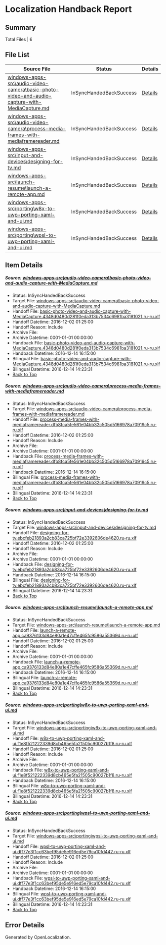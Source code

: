 # <a name='report-top'></a> Localization Handback Report

## Summary
 Total Files | 6

## File List
 Source File | Status | Details 
 ----------- | ------ | ------- 
 [windows-apps-src\audio-video-camera\basic-photo-video-and-audio-capture-with-MediaCapture.md](https://cpubwin.visualstudio.com/windows-uwp/_git/windows-uwp/commit/9cbe7948767ba45e8ef495a9349621969957ab04?path=windows-apps-src%2Faudio-video-camera%2Fbasic-photo-video-and-audio-capture-with-MediaCapture.md&_a=contents) | InSyncHandedBackSuccess | [Details](#98f71104b5a95f9327a0b3f879e4dbb91b74b581154)
 [windows-apps-src\audio-video-camera\process-media-frames-with-mediaframereader.md](https://cpubwin.visualstudio.com/windows-uwp/_git/windows-uwp/commit/881f806a61d247c6c4f73aa770ba4c5dab91af00?path=windows-apps-src%2Faudio-video-camera%2Fprocess-media-frames-with-mediaframereader.md&_a=contents) | InSyncHandedBackSuccess | [Details](#648874a50dbe333f1bb6291de646d9088eec15281653)
 [windows-apps-src\input-and-devices\designing-for-tv.md](https://cpubwin.visualstudio.com/windows-uwp/_git/windows-uwp/commit/ee0a2f5a34cbbef198a9012d0425bb84e65f3b33?path=windows-apps-src%2Finput-and-devices%2Fdesigning-for-tv.md&_a=contents) | InSyncHandedBackSuccess | [Details](#de76a3c6d4949b9203df79855e1748a81d76ca644356)
 [windows-apps-src\launch-resume\launch-a-remote-app.md](https://cpubwin.visualstudio.com/windows-uwp/_git/windows-uwp/commit/4e94ee5b3c56f3ec20e3592b97348c291297a670?path=windows-apps-src%2Flaunch-resume%2Flaunch-a-remote-app.md&_a=contents) | InSyncHandedBackSuccess | [Details](#d429ea4a6f8d52445c99cb170bb41c3fc1515dde4775)
 [windows-apps-src\porting\w8x-to-uwp-porting-xaml-and-ui.md](https://cpubwin.visualstudio.com/windows-uwp/_git/windows-uwp/commit/9dc441422637fe6984f0ab0f036b2dfba7d61ec7?path=windows-apps-src%2Fporting%2Fw8x-to-uwp-porting-xaml-and-ui.md&_a=contents) | InSyncHandedBackSuccess | [Details](#ea8844925cc227d9f082595b039dd68164ad12285606)
 [windows-apps-src\porting\wpsl-to-uwp-porting-xaml-and-ui.md](https://cpubwin.visualstudio.com/windows-uwp/_git/windows-uwp/commit/9dc441422637fe6984f0ab0f036b2dfba7d61ec7?path=windows-apps-src%2Fporting%2Fwpsl-to-uwp-porting-xaml-and-ui.md&_a=contents) | InSyncHandedBackSuccess | [Details](#3aa68943724c008e18df63d8b0ae20f4481463035616)

## Item Details
##### <a name='98f71104b5a95f9327a0b3f879e4dbb91b74b581154'></a> Source: [windows-apps-src\audio-video-camera\basic-photo-video-and-audio-capture-with-MediaCapture.md](https://cpubwin.visualstudio.com/windows-uwp/_git/windows-uwp/commit/9cbe7948767ba45e8ef495a9349621969957ab04?path=windows-apps-src%2Faudio-video-camera%2Fbasic-photo-video-and-audio-capture-with-MediaCapture.md&_a=contents)
* Status: InSyncHandedBackSuccess
* Target File: [windows-apps-src\audio-video-camera\basic-photo-video-and-audio-capture-with-MediaCapture.md](https://cpubwin.visualstudio.com/windows-uwp/_git/windows-uwp.ru-ru/commit/9774b774ecf3194af0440e9dcc2c01c183cd0382?path=windows-apps-src%2Faudio-video-camera%2Fbasic-photo-video-and-audio-capture-with-MediaCapture.md&_a=contents)
* Handoff File: [basic-photo-video-and-audio-capture-with-MediaCapture.4348d0480d281f0eda313b7534c6981ba3181021.ru-ru.xlf](https://cpubwin.visualstudio.com/windows-uwp/_git/WDCLib.handoff/commit/d356b2798d6e212ce4c6c8327035cc629c1abfec?path=ol-handoff%2Fcpubwin%2Fwindows-uwp.ru-ru%2Fmaster%2Fbasic-photo-video-and-audio-capture-with-MediaCapture.4348d0480d281f0eda313b7534c6981ba3181021.ru-ru.xlf&_a=contents)
* Handoff Datetime: 2016-12-02 01:25:00
* Handoff Reason: Include
* Archive File: 
* Archive Datetime: 0001-01-01 00:00:00
* Handback File: [basic-photo-video-and-audio-capture-with-MediaCapture.4348d0480d281f0eda313b7534c6981ba3181021.ru-ru.xlf](https://cpubwin.visualstudio.com/windows-uwp/_git/WDCLib.handback/commit/c707027f9dfc10184beb575a9e194db3c45c90d6?path=ol-handback%2Fcpubwin%2Fwindows-uwp.ru-ru%2Fmaster%2Fbasic-photo-video-and-audio-capture-with-MediaCapture.4348d0480d281f0eda313b7534c6981ba3181021.ru-ru.xlf&_a=contents)
* Handback Datetime: 2016-12-14 16:15:00
* Bilingual File: [basic-photo-video-and-audio-capture-with-MediaCapture.4348d0480d281f0eda313b7534c6981ba3181021.ru-ru.xlf](https://cpubwin.visualstudio.com/windows-uwp/_git/WDCLib.handback/commit/ab354b5938b2392f53b7e830eafc3fe35c4cc5cf?path=ol-handback%2Fcpubwin%2Fwindows-uwp.ru-ru%2Fmaster%2Fbasic-photo-video-and-audio-capture-with-MediaCapture.4348d0480d281f0eda313b7534c6981ba3181021.ru-ru.xlf&_a=contents)
* Bilingual Datetime: 2016-12-14 14:23:31
* [Back to Top](#report-top)

##### <a name='648874a50dbe333f1bb6291de646d9088eec15281653'></a> Source: [windows-apps-src\audio-video-camera\process-media-frames-with-mediaframereader.md](https://cpubwin.visualstudio.com/windows-uwp/_git/windows-uwp/commit/881f806a61d247c6c4f73aa770ba4c5dab91af00?path=windows-apps-src%2Faudio-video-camera%2Fprocess-media-frames-with-mediaframereader.md&_a=contents)
* Status: InSyncHandedBackSuccess
* Target File: [windows-apps-src\audio-video-camera\process-media-frames-with-mediaframereader.md](https://cpubwin.visualstudio.com/windows-uwp/_git/windows-uwp.ru-ru/commit/9774b774ecf3194af0440e9dcc2c01c183cd0382?path=windows-apps-src%2Faudio-video-camera%2Fprocess-media-frames-with-mediaframereader.md&_a=contents)
* Handoff File: [process-media-frames-with-mediaframereader.dfb8fca5fe561e04bb32c505d5166978a70919c5.ru-ru.xlf](https://cpubwin.visualstudio.com/windows-uwp/_git/WDCLib.handoff/commit/d356b2798d6e212ce4c6c8327035cc629c1abfec?path=ol-handoff%2Fcpubwin%2Fwindows-uwp.ru-ru%2Fmaster%2Fprocess-media-frames-with-mediaframereader.dfb8fca5fe561e04bb32c505d5166978a70919c5.ru-ru.xlf&_a=contents)
* Handoff Datetime: 2016-12-02 01:25:00
* Handoff Reason: Include
* Archive File: 
* Archive Datetime: 0001-01-01 00:00:00
* Handback File: [process-media-frames-with-mediaframereader.dfb8fca5fe561e04bb32c505d5166978a70919c5.ru-ru.xlf](https://cpubwin.visualstudio.com/windows-uwp/_git/WDCLib.handback/commit/c707027f9dfc10184beb575a9e194db3c45c90d6?path=ol-handback%2Fcpubwin%2Fwindows-uwp.ru-ru%2Fmaster%2Fprocess-media-frames-with-mediaframereader.dfb8fca5fe561e04bb32c505d5166978a70919c5.ru-ru.xlf&_a=contents)
* Handback Datetime: 2016-12-14 16:15:00
* Bilingual File: [process-media-frames-with-mediaframereader.dfb8fca5fe561e04bb32c505d5166978a70919c5.ru-ru.xlf](https://cpubwin.visualstudio.com/windows-uwp/_git/WDCLib.handback/commit/ab354b5938b2392f53b7e830eafc3fe35c4cc5cf?path=ol-handback%2Fcpubwin%2Fwindows-uwp.ru-ru%2Fmaster%2Fprocess-media-frames-with-mediaframereader.dfb8fca5fe561e04bb32c505d5166978a70919c5.ru-ru.xlf&_a=contents)
* Bilingual Datetime: 2016-12-14 14:23:31
* [Back to Top](#report-top)

##### <a name='de76a3c6d4949b9203df79855e1748a81d76ca644356'></a> Source: [windows-apps-src\input-and-devices\designing-for-tv.md](https://cpubwin.visualstudio.com/windows-uwp/_git/windows-uwp/commit/ee0a2f5a34cbbef198a9012d0425bb84e65f3b33?path=windows-apps-src%2Finput-and-devices%2Fdesigning-for-tv.md&_a=contents)
* Status: InSyncHandedBackSuccess
* Target File: [windows-apps-src\input-and-devices\designing-for-tv.md](https://cpubwin.visualstudio.com/windows-uwp/_git/windows-uwp.ru-ru/commit/9774b774ecf3194af0440e9dcc2c01c183cd0382?path=windows-apps-src%2Finput-and-devices%2Fdesigning-for-tv.md&_a=contents)
* Handoff File: [designing-for-tv.ebcfeb21893a2cb83ca725bf72e3392606de4620.ru-ru.xlf](https://cpubwin.visualstudio.com/windows-uwp/_git/WDCLib.handoff/commit/d356b2798d6e212ce4c6c8327035cc629c1abfec?path=ol-handoff%2Fcpubwin%2Fwindows-uwp.ru-ru%2Fmaster%2Fdesigning-for-tv.ebcfeb21893a2cb83ca725bf72e3392606de4620.ru-ru.xlf&_a=contents)
* Handoff Datetime: 2016-12-02 01:25:00
* Handoff Reason: Include
* Archive File: 
* Archive Datetime: 0001-01-01 00:00:00
* Handback File: [designing-for-tv.ebcfeb21893a2cb83ca725bf72e3392606de4620.ru-ru.xlf](https://cpubwin.visualstudio.com/windows-uwp/_git/WDCLib.handback/commit/c707027f9dfc10184beb575a9e194db3c45c90d6?path=ol-handback%2Fcpubwin%2Fwindows-uwp.ru-ru%2Fmaster%2Fdesigning-for-tv.ebcfeb21893a2cb83ca725bf72e3392606de4620.ru-ru.xlf&_a=contents)
* Handback Datetime: 2016-12-14 16:15:00
* Bilingual File: [designing-for-tv.ebcfeb21893a2cb83ca725bf72e3392606de4620.ru-ru.xlf](https://cpubwin.visualstudio.com/windows-uwp/_git/WDCLib.handback/commit/ab354b5938b2392f53b7e830eafc3fe35c4cc5cf?path=ol-handback%2Fcpubwin%2Fwindows-uwp.ru-ru%2Fmaster%2Fdesigning-for-tv.ebcfeb21893a2cb83ca725bf72e3392606de4620.ru-ru.xlf&_a=contents)
* Bilingual Datetime: 2016-12-14 14:23:31
* [Back to Top](#report-top)

##### <a name='d429ea4a6f8d52445c99cb170bb41c3fc1515dde4775'></a> Source: [windows-apps-src\launch-resume\launch-a-remote-app.md](https://cpubwin.visualstudio.com/windows-uwp/_git/windows-uwp/commit/4e94ee5b3c56f3ec20e3592b97348c291297a670?path=windows-apps-src%2Flaunch-resume%2Flaunch-a-remote-app.md&_a=contents)
* Status: InSyncHandedBackSuccess
* Target File: [windows-apps-src\launch-resume\launch-a-remote-app.md](https://cpubwin.visualstudio.com/windows-uwp/_git/windows-uwp.ru-ru/commit/9774b774ecf3194af0440e9dcc2c01c183cd0382?path=windows-apps-src%2Flaunch-resume%2Flaunch-a-remote-app.md&_a=contents)
* Handoff File: [launch-a-remote-app.ca9376133d84e80a1e47cffe465fc9586a55369d.ru-ru.xlf](https://cpubwin.visualstudio.com/windows-uwp/_git/WDCLib.handoff/commit/d356b2798d6e212ce4c6c8327035cc629c1abfec?path=ol-handoff%2Fcpubwin%2Fwindows-uwp.ru-ru%2Fmaster%2Flaunch-a-remote-app.ca9376133d84e80a1e47cffe465fc9586a55369d.ru-ru.xlf&_a=contents)
* Handoff Datetime: 2016-12-02 01:25:00
* Handoff Reason: Include
* Archive File: 
* Archive Datetime: 0001-01-01 00:00:00
* Handback File: [launch-a-remote-app.ca9376133d84e80a1e47cffe465fc9586a55369d.ru-ru.xlf](https://cpubwin.visualstudio.com/windows-uwp/_git/WDCLib.handback/commit/c707027f9dfc10184beb575a9e194db3c45c90d6?path=ol-handback%2Fcpubwin%2Fwindows-uwp.ru-ru%2Fmaster%2Flaunch-a-remote-app.ca9376133d84e80a1e47cffe465fc9586a55369d.ru-ru.xlf&_a=contents)
* Handback Datetime: 2016-12-14 16:15:00
* Bilingual File: [launch-a-remote-app.ca9376133d84e80a1e47cffe465fc9586a55369d.ru-ru.xlf](https://cpubwin.visualstudio.com/windows-uwp/_git/WDCLib.handback/commit/ab354b5938b2392f53b7e830eafc3fe35c4cc5cf?path=ol-handback%2Fcpubwin%2Fwindows-uwp.ru-ru%2Fmaster%2Flaunch-a-remote-app.ca9376133d84e80a1e47cffe465fc9586a55369d.ru-ru.xlf&_a=contents)
* Bilingual Datetime: 2016-12-14 14:23:31
* [Back to Top](#report-top)

##### <a name='ea8844925cc227d9f082595b039dd68164ad12285606'></a> Source: [windows-apps-src\porting\w8x-to-uwp-porting-xaml-and-ui.md](https://cpubwin.visualstudio.com/windows-uwp/_git/windows-uwp/commit/9dc441422637fe6984f0ab0f036b2dfba7d61ec7?path=windows-apps-src%2Fporting%2Fw8x-to-uwp-porting-xaml-and-ui.md&_a=contents)
* Status: InSyncHandedBackSuccess
* Target File: [windows-apps-src\porting\w8x-to-uwp-porting-xaml-and-ui.md](https://cpubwin.visualstudio.com/windows-uwp/_git/windows-uwp.ru-ru/commit/9774b774ecf3194af0440e9dcc2c01c183cd0382?path=windows-apps-src%2Fporting%2Fw8x-to-uwp-porting-xaml-and-ui.md&_a=contents)
* Handoff File: [w8x-to-uwp-porting-xaml-and-ui.f1e8f521222339d8cb465e5fa21505c90027b1f8.ru-ru.xlf](https://cpubwin.visualstudio.com/windows-uwp/_git/WDCLib.handoff/commit/d356b2798d6e212ce4c6c8327035cc629c1abfec?path=ol-handoff%2Fcpubwin%2Fwindows-uwp.ru-ru%2Fmaster%2Fw8x-to-uwp-porting-xaml-and-ui.f1e8f521222339d8cb465e5fa21505c90027b1f8.ru-ru.xlf&_a=contents)
* Handoff Datetime: 2016-12-02 01:25:00
* Handoff Reason: Include
* Archive File: 
* Archive Datetime: 0001-01-01 00:00:00
* Handback File: [w8x-to-uwp-porting-xaml-and-ui.f1e8f521222339d8cb465e5fa21505c90027b1f8.ru-ru.xlf](https://cpubwin.visualstudio.com/windows-uwp/_git/WDCLib.handback/commit/c707027f9dfc10184beb575a9e194db3c45c90d6?path=ol-handback%2Fcpubwin%2Fwindows-uwp.ru-ru%2Fmaster%2Fw8x-to-uwp-porting-xaml-and-ui.f1e8f521222339d8cb465e5fa21505c90027b1f8.ru-ru.xlf&_a=contents)
* Handback Datetime: 2016-12-14 16:15:00
* Bilingual File: [w8x-to-uwp-porting-xaml-and-ui.f1e8f521222339d8cb465e5fa21505c90027b1f8.ru-ru.xlf](https://cpubwin.visualstudio.com/windows-uwp/_git/WDCLib.handback/commit/ab354b5938b2392f53b7e830eafc3fe35c4cc5cf?path=ol-handback%2Fcpubwin%2Fwindows-uwp.ru-ru%2Fmaster%2Fw8x-to-uwp-porting-xaml-and-ui.f1e8f521222339d8cb465e5fa21505c90027b1f8.ru-ru.xlf&_a=contents)
* Bilingual Datetime: 2016-12-14 14:23:31
* [Back to Top](#report-top)

##### <a name='3aa68943724c008e18df63d8b0ae20f4481463035616'></a> Source: [windows-apps-src\porting\wpsl-to-uwp-porting-xaml-and-ui.md](https://cpubwin.visualstudio.com/windows-uwp/_git/windows-uwp/commit/9dc441422637fe6984f0ab0f036b2dfba7d61ec7?path=windows-apps-src%2Fporting%2Fwpsl-to-uwp-porting-xaml-and-ui.md&_a=contents)
* Status: InSyncHandedBackSuccess
* Target File: [windows-apps-src\porting\wpsl-to-uwp-porting-xaml-and-ui.md](https://cpubwin.visualstudio.com/windows-uwp/_git/windows-uwp.ru-ru/commit/9774b774ecf3194af0440e9dcc2c01c183cd0382?path=windows-apps-src%2Fporting%2Fwpsl-to-uwp-porting-xaml-and-ui.md&_a=contents)
* Handoff File: [wpsl-to-uwp-porting-xaml-and-ui.dff77e3f1cc63bef95de5e916ed5e79ca10fd442.ru-ru.xlf](https://cpubwin.visualstudio.com/windows-uwp/_git/WDCLib.handoff/commit/d356b2798d6e212ce4c6c8327035cc629c1abfec?path=ol-handoff%2Fcpubwin%2Fwindows-uwp.ru-ru%2Fmaster%2Fwpsl-to-uwp-porting-xaml-and-ui.dff77e3f1cc63bef95de5e916ed5e79ca10fd442.ru-ru.xlf&_a=contents)
* Handoff Datetime: 2016-12-02 01:25:00
* Handoff Reason: Include
* Archive File: 
* Archive Datetime: 0001-01-01 00:00:00
* Handback File: [wpsl-to-uwp-porting-xaml-and-ui.dff77e3f1cc63bef95de5e916ed5e79ca10fd442.ru-ru.xlf](https://cpubwin.visualstudio.com/windows-uwp/_git/WDCLib.handback/commit/c707027f9dfc10184beb575a9e194db3c45c90d6?path=ol-handback%2Fcpubwin%2Fwindows-uwp.ru-ru%2Fmaster%2Fwpsl-to-uwp-porting-xaml-and-ui.dff77e3f1cc63bef95de5e916ed5e79ca10fd442.ru-ru.xlf&_a=contents)
* Handback Datetime: 2016-12-14 16:15:00
* Bilingual File: [wpsl-to-uwp-porting-xaml-and-ui.dff77e3f1cc63bef95de5e916ed5e79ca10fd442.ru-ru.xlf](https://cpubwin.visualstudio.com/windows-uwp/_git/WDCLib.handback/commit/ab354b5938b2392f53b7e830eafc3fe35c4cc5cf?path=ol-handback%2Fcpubwin%2Fwindows-uwp.ru-ru%2Fmaster%2Fwpsl-to-uwp-porting-xaml-and-ui.dff77e3f1cc63bef95de5e916ed5e79ca10fd442.ru-ru.xlf&_a=contents)
* Bilingual Datetime: 2016-12-14 14:23:31
* [Back to Top](#report-top)


## Error Details

Generated by OpenLocalization.
